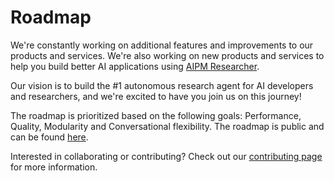 # Roadmap

We're constantly working on additional features and improvements to our products and services. We're also working on new products and services to help you build better AI applications using [AIPM Researcher](https://gptr.dev).

Our vision is to build the #1 autonomous research agent for AI developers and researchers, and we're excited to have you join us on this journey!

The roadmap is prioritized based on the following goals: Performance, Quality, Modularity and Conversational flexibility. The roadmap is public and can be found [here](https://trello.com/b/3O7KBePw/gpt-researcher-roadmap). 

Interested in collaborating or contributing? Check out our [contributing page](/docs/contribute) for more information.